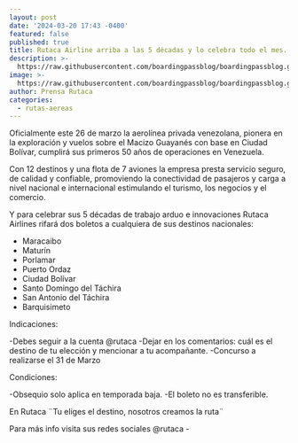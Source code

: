 ```yaml
---
layout: post
date: '2024-03-20 17:43 -0400'
featured: false
published: true
title: Rutaca Airline arriba a las 5 décadas y lo celebra todo el mes.
description: >-
  https://raw.githubusercontent.com/boardingpassblog/boardingpassblog.github.io/main/assets/images/Rutaca.png
image: >-
  https://raw.githubusercontent.com/boardingpassblog/boardingpassblog.github.io/main/assets/images/Rutaca.png
author: Prensa Rutaca
categories:
  - rutas-aereas
---
```


Oficialmente este 26 de marzo la aerolínea privada venezolana, pionera en la exploración y vuelos sobre el Macizo Guayanés con base en Ciudad Bolívar, cumplirá sus primeros 50 años de operaciones en Venezuela. 

Con 12 destinos y una flota de 7 aviones la empresa presta servicio seguro, de calidad y confiable, promoviendo la conectividad de pasajeros y carga a nivel nacional e internacional estimulando el turismo, los negocios y el comercio.

Y para celebrar sus 5 décadas de trabajo arduo e innovaciones Rutaca Airlines rifará dos boletos a cualquiera de sus destinos nacionales:

- Maracaibo
- Maturín
- Porlamar
- Puerto Ordaz
- Ciudad Bolívar
- Santo Domingo del Táchira
- San Antonio del Táchira
- Barquisimeto


Indicaciones:

-Debes seguir a la cuenta @rutaca
-Dejar en los comentarios: cuál es el destino de tu elección y mencionar a tu acompañante.
-Concurso a realizarse el 31 de Marzo

Condiciones:

-Obsequio solo aplica en temporada baja.
-El boleto no es transferible.


En Rutaca ¨Tu eliges el destino, nosotros creamos la ruta¨

Para más info visita sus redes sociales @rutaca -